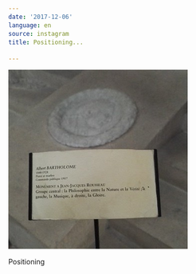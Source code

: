 ```yaml
---
date: '2017-12-06'
language: en
source: instagram
title: Positioning...

---
```


![](/uploads/instagram/201712/5a456bd4c588143d23e866ec056b78e8.jpg)

Positioning
            